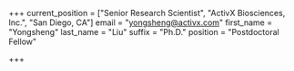+++
current_position = ["Senior Research Scientist", "ActivX Biosciences, Inc.", "San Diego, CA"]
email = "yongsheng@activx.com"
first_name = "Yongsheng"
last_name = "Liu"
suffix = "Ph.D."
position = "Postdoctoral Fellow"

+++

